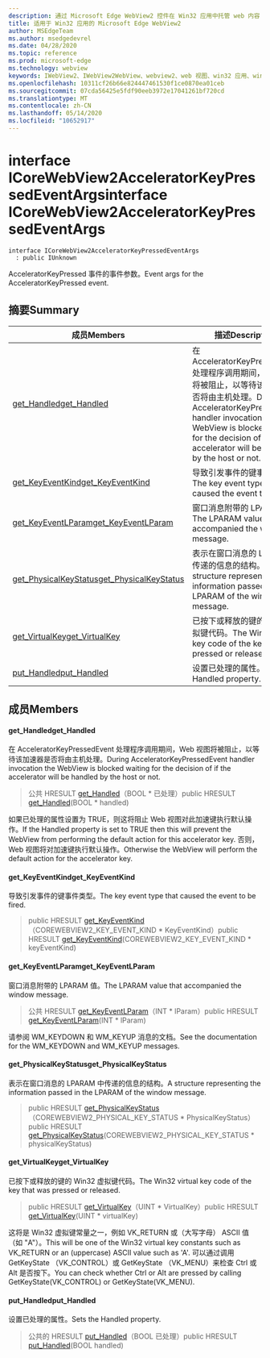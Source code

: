 ```yaml
---
description: 通过 Microsoft Edge WebView2 控件在 Win32 应用中托管 web 内容
title: 适用于 Win32 应用的 Microsoft Edge WebView2
author: MSEdgeTeam
ms.author: msedgedevrel
ms.date: 04/28/2020
ms.topic: reference
ms.prod: microsoft-edge
ms.technology: webview
keywords: IWebView2、IWebView2WebView、webview2、web 视图、win32 应用、win32、edge、ICoreWebView2、ICoreWebView2Controller、浏览器控件、边缘 html
ms.openlocfilehash: 10311cf26b66e824447461530f1ce0870ea01ceb
ms.sourcegitcommit: 07cda56425e5fdf90eeb3972e17041261bf720cd
ms.translationtype: MT
ms.contentlocale: zh-CN
ms.lasthandoff: 05/14/2020
ms.locfileid: "10652917"
---
```

# <span data-ttu-id="8741c-104">interface ICoreWebView2AcceleratorKeyPressedEventArgs</span><span class="sxs-lookup"><span data-stu-id="8741c-104">interface ICoreWebView2AcceleratorKeyPressedEventArgs</span></span> 

```
interface ICoreWebView2AcceleratorKeyPressedEventArgs
  : public IUnknown
```

<span data-ttu-id="8741c-105">AcceleratorKeyPressed 事件的事件参数。</span><span class="sxs-lookup"><span data-stu-id="8741c-105">Event args for the AcceleratorKeyPressed event.</span></span>

## <span data-ttu-id="8741c-106">摘要</span><span class="sxs-lookup"><span data-stu-id="8741c-106">Summary</span></span>

 <span data-ttu-id="8741c-107">成员</span><span class="sxs-lookup"><span data-stu-id="8741c-107">Members</span></span>                        | <span data-ttu-id="8741c-108">描述</span><span class="sxs-lookup"><span data-stu-id="8741c-108">Descriptions</span></span>
--------------------------------|---------------------------------------------
[<span data-ttu-id="8741c-109">get_Handled</span><span class="sxs-lookup"><span data-stu-id="8741c-109">get_Handled</span></span>](#get_handled) | <span data-ttu-id="8741c-110">在 AcceleratorKeyPressedEvent 处理程序调用期间，Web 视图将被阻止，以等待该加速器是否将由主机处理。</span><span class="sxs-lookup"><span data-stu-id="8741c-110">During AcceleratorKeyPressedEvent handler invocation the WebView is blocked waiting for the decision of if the accelerator will be handled by the host or not.</span></span>
[<span data-ttu-id="8741c-111">get_KeyEventKind</span><span class="sxs-lookup"><span data-stu-id="8741c-111">get_KeyEventKind</span></span>](#get_keyeventkind) | <span data-ttu-id="8741c-112">导致引发事件的键事件类型。</span><span class="sxs-lookup"><span data-stu-id="8741c-112">The key event type that caused the event to be fired.</span></span>
[<span data-ttu-id="8741c-113">get_KeyEventLParam</span><span class="sxs-lookup"><span data-stu-id="8741c-113">get_KeyEventLParam</span></span>](#get_keyeventlparam) | <span data-ttu-id="8741c-114">窗口消息附带的 LPARAM 值。</span><span class="sxs-lookup"><span data-stu-id="8741c-114">The LPARAM value that accompanied the window message.</span></span>
[<span data-ttu-id="8741c-115">get_PhysicalKeyStatus</span><span class="sxs-lookup"><span data-stu-id="8741c-115">get_PhysicalKeyStatus</span></span>](#get_physicalkeystatus) | <span data-ttu-id="8741c-116">表示在窗口消息的 LPARAM 中传递的信息的结构。</span><span class="sxs-lookup"><span data-stu-id="8741c-116">A structure representing the information passed in the LPARAM of the window message.</span></span>
[<span data-ttu-id="8741c-117">get_VirtualKey</span><span class="sxs-lookup"><span data-stu-id="8741c-117">get_VirtualKey</span></span>](#get_virtualkey) | <span data-ttu-id="8741c-118">已按下或释放的键的 Win32 虚拟键代码。</span><span class="sxs-lookup"><span data-stu-id="8741c-118">The Win32 virtual key code of the key that was pressed or released.</span></span>
[<span data-ttu-id="8741c-119">put_Handled</span><span class="sxs-lookup"><span data-stu-id="8741c-119">put_Handled</span></span>](#put_handled) | <span data-ttu-id="8741c-120">设置已处理的属性。</span><span class="sxs-lookup"><span data-stu-id="8741c-120">Sets the Handled property.</span></span>

## <span data-ttu-id="8741c-121">成员</span><span class="sxs-lookup"><span data-stu-id="8741c-121">Members</span></span>

#### <span data-ttu-id="8741c-122">get_Handled</span><span class="sxs-lookup"><span data-stu-id="8741c-122">get_Handled</span></span> 

<span data-ttu-id="8741c-123">在 AcceleratorKeyPressedEvent 处理程序调用期间，Web 视图将被阻止，以等待该加速器是否将由主机处理。</span><span class="sxs-lookup"><span data-stu-id="8741c-123">During AcceleratorKeyPressedEvent handler invocation the WebView is blocked waiting for the decision of if the accelerator will be handled by the host or not.</span></span>

> <span data-ttu-id="8741c-124">公共 HRESULT [get_Handled](#get_handled)（BOOL \* 已处理）</span><span class="sxs-lookup"><span data-stu-id="8741c-124">public HRESULT [get_Handled](#get_handled)(BOOL \* handled)</span></span>

<span data-ttu-id="8741c-125">如果已处理的属性设置为 TRUE，则这将阻止 Web 视图对此加速键执行默认操作。</span><span class="sxs-lookup"><span data-stu-id="8741c-125">If the Handled property is set to TRUE then this will prevent the WebView from performing the default action for this accelerator key.</span></span> <span data-ttu-id="8741c-126">否则，Web 视图将对加速键执行默认操作。</span><span class="sxs-lookup"><span data-stu-id="8741c-126">Otherwise the WebView will perform the default action for the accelerator key.</span></span>

#### <span data-ttu-id="8741c-127">get_KeyEventKind</span><span class="sxs-lookup"><span data-stu-id="8741c-127">get_KeyEventKind</span></span> 

<span data-ttu-id="8741c-128">导致引发事件的键事件类型。</span><span class="sxs-lookup"><span data-stu-id="8741c-128">The key event type that caused the event to be fired.</span></span>

> <span data-ttu-id="8741c-129">public HRESULT [get_KeyEventKind](#get_keyeventkind)（COREWEBVIEW2_KEY_EVENT_KIND \* KeyEventKind）</span><span class="sxs-lookup"><span data-stu-id="8741c-129">public HRESULT [get_KeyEventKind](#get_keyeventkind)(COREWEBVIEW2_KEY_EVENT_KIND \* keyEventKind)</span></span>

#### <span data-ttu-id="8741c-130">get_KeyEventLParam</span><span class="sxs-lookup"><span data-stu-id="8741c-130">get_KeyEventLParam</span></span> 

<span data-ttu-id="8741c-131">窗口消息附带的 LPARAM 值。</span><span class="sxs-lookup"><span data-stu-id="8741c-131">The LPARAM value that accompanied the window message.</span></span>

> <span data-ttu-id="8741c-132">公共 HRESULT [get_KeyEventLParam](#get_keyeventlparam)（INT \* lParam）</span><span class="sxs-lookup"><span data-stu-id="8741c-132">public HRESULT [get_KeyEventLParam](#get_keyeventlparam)(INT \* lParam)</span></span>

<span data-ttu-id="8741c-133">请参阅 WM_KEYDOWN 和 WM_KEYUP 消息的文档。</span><span class="sxs-lookup"><span data-stu-id="8741c-133">See the documentation for the WM_KEYDOWN and WM_KEYUP messages.</span></span>

#### <span data-ttu-id="8741c-134">get_PhysicalKeyStatus</span><span class="sxs-lookup"><span data-stu-id="8741c-134">get_PhysicalKeyStatus</span></span> 

<span data-ttu-id="8741c-135">表示在窗口消息的 LPARAM 中传递的信息的结构。</span><span class="sxs-lookup"><span data-stu-id="8741c-135">A structure representing the information passed in the LPARAM of the window message.</span></span>

> <span data-ttu-id="8741c-136">public HRESULT [get_PhysicalKeyStatus](#get_physicalkeystatus)（COREWEBVIEW2_PHYSICAL_KEY_STATUS \* PhysicalKeyStatus）</span><span class="sxs-lookup"><span data-stu-id="8741c-136">public HRESULT [get_PhysicalKeyStatus](#get_physicalkeystatus)(COREWEBVIEW2_PHYSICAL_KEY_STATUS \* physicalKeyStatus)</span></span>

#### <span data-ttu-id="8741c-137">get_VirtualKey</span><span class="sxs-lookup"><span data-stu-id="8741c-137">get_VirtualKey</span></span> 

<span data-ttu-id="8741c-138">已按下或释放的键的 Win32 虚拟键代码。</span><span class="sxs-lookup"><span data-stu-id="8741c-138">The Win32 virtual key code of the key that was pressed or released.</span></span>

> <span data-ttu-id="8741c-139">public HRESULT [get_VirtualKey](#get_virtualkey)（UINT \* VirtualKey）</span><span class="sxs-lookup"><span data-stu-id="8741c-139">public HRESULT [get_VirtualKey](#get_virtualkey)(UINT \* virtualKey)</span></span>

<span data-ttu-id="8741c-140">这将是 Win32 虚拟键常量之一，例如 VK_RETURN 或（大写字母） ASCII 值（如 "A"）。</span><span class="sxs-lookup"><span data-stu-id="8741c-140">This will be one of the Win32 virtual key constants such as VK_RETURN or an (uppercase) ASCII value such as 'A'.</span></span> <span data-ttu-id="8741c-141">可以通过调用 GetKeyState （VK_CONTROL）或 GetKeyState （VK_MENU）来检查 Ctrl 或 Alt 是否按下。</span><span class="sxs-lookup"><span data-stu-id="8741c-141">You can check whether Ctrl or Alt are pressed by calling GetKeyState(VK_CONTROL) or GetKeyState(VK_MENU).</span></span>

#### <span data-ttu-id="8741c-142">put_Handled</span><span class="sxs-lookup"><span data-stu-id="8741c-142">put_Handled</span></span> 

<span data-ttu-id="8741c-143">设置已处理的属性。</span><span class="sxs-lookup"><span data-stu-id="8741c-143">Sets the Handled property.</span></span>

> <span data-ttu-id="8741c-144">公共的 HRESULT [put_Handled](#put_handled)（BOOL 已处理）</span><span class="sxs-lookup"><span data-stu-id="8741c-144">public HRESULT [put_Handled](#put_handled)(BOOL handled)</span></span>

